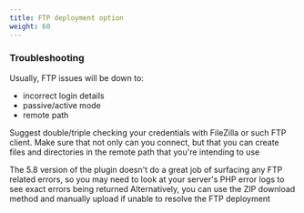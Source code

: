 ```yaml
---
title: FTP deployment option
weight: 60
---
```


### Troubleshooting 

Usually, FTP issues will be down to:

- incorrect login details
- passive/active mode
- remote path

Suggest double/triple checking your credentials with FileZilla or such FTP client. Make sure that not only can you connect, but that you can create files and directories in the remote path that you're intending to use

The 5.8 version of the plugin doesn't do a great job of surfacing any FTP related errors, so you may need to look at your server's PHP error logs to see exact errors being returned
Alternatively, you can use the ZIP download method and manually upload if unable to resolve the FTP deployment
